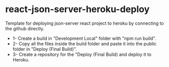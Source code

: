 # react-json-server-heroku-deploy
Template for deploying json-server react project to heroku by connecting to the github directly. 
<ul>
<li>1- Create a build in "Development Local" folder with "npm run build". </li>
<li>2- Copy all the files inside the build folder and paste it into the public folder in "Deploy (Final Build)".</li>
<li>3- Create a repository for the "Deploy (Final Build) and deploy it to Heroku. </li>
</ul>
